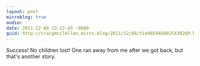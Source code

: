 ```yaml
---
layout: post
microblog: true
audio: 
date: 2011-12-08 13:22:43 -0600
guid: http://craigmcclellan.micro.blog/2011/12/08/t144859468025438209.html
---
```

Success! No children lost! One ran away from me after we got back, but that's another story.
